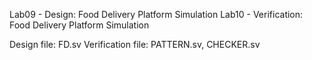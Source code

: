 Lab09 - Design: Food Delivery Platform Simulation
Lab10 - Verification: Food Delivery Platform Simulation

Design file: FD.sv
Verification file: PATTERN.sv, CHECKER.sv
